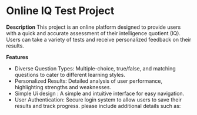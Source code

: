 
# Online IQ Test Project

**Description**
This project is an online platform designed to provide users with a quick and accurate assessment of their intelligence quotient (IQ). Users can take a variety of tests and receive personalized feedback on their results.

**Features**
 * Diverse Question Types: Multiple-choice, true/false, and matching questions to cater to different learning styles.
 * Personalized Results: Detailed analysis of user performance, highlighting strengths and weaknesses.
 * Simple Ui design : A simple and intuitive interface for easy navigation.
 * User Authentication: Secure login system to allow users to save their results and track progress.
please include additional details such as:
